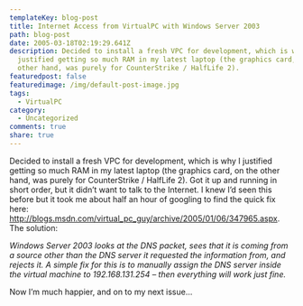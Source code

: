 ```yaml
---
templateKey: blog-post
title: Internet Access from VirtualPC with Windows Server 2003
path: blog-post
date: 2005-03-18T02:19:29.641Z
description: Decided to install a fresh VPC for development, which is why I
  justified getting so much RAM in my latest laptop (the graphics card, on the
  other hand, was purely for CounterStrike / HalfLife 2).
featuredpost: false
featuredimage: /img/default-post-image.jpg
tags:
  - VirtualPC
category:
  - Uncategorized
comments: true
share: true
---
```

<!--StartFragment-->

Decided to install a fresh VPC for development, which is why I justified getting so much RAM in my latest laptop (the graphics card, on the other hand, was purely for CounterStrike / HalfLife 2). Got it up and running in short order, but it didn’t want to talk to the Internet. I knew I’d seen this before but it took me about half an hour of googling to find the quick fix here: <http://blogs.msdn.com/virtual_pc_guy/archive/2005/01/06/347965.aspx>. The solution:

*Windows Server 2003 looks at the DNS packet, sees that it is coming from a source other than the DNS server it requested the information from, and rejects it. A simple fix for this is to manually assign the DNS server inside the virtual machine to 192.168.131.254 – then everything will work just fine.*

Now I’m much happier, and on to my next issue…

<!--EndFragment-->